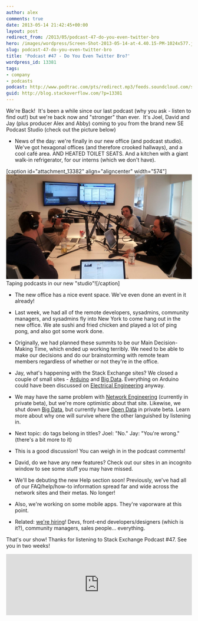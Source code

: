 ```yaml
---
author: alex
comments: true
date: 2013-05-14 21:42:45+00:00
layout: post
redirect_from: /2013/05/podcast-47-do-you-even-twitter-bro
hero: /images/wordpress/Screen-Shot-2013-05-14-at-4.40.15-PM-1024x577.jpg
slug: podcast-47-do-you-even-twitter-bro
title: 'Podcast #47 - Do You Even Twitter Bro?'
wordpress_id: 13381
tags:
- company
- podcasts
podcast: http://www.podtrac.com/pts/redirect.mp3/feeds.soundcloud.com/stream/92213289-stack-exchange-stack-exchange-podcast-47.mp3
guid: http://blog.stackoverflow.com/?p=13381
---
```


We're Back!  It's been a while since our last podcast (why you ask - listen to find out!) but we're back now and "stronger" than ever.  It's Joel, David and Jay (plus producer Alex and Abby) coming to you from the brand new SE Podcast Studio (check out the picture below)



	
  * News of the day: we're finally in our new office (and podcast studio). We've got hexagonal offices (and therefore crooked hallways), and a cool café area. AND HEATED TOILET SEATS. And a kitchen with a giant walk-in refrigerator, for our interns (which we don't have).


[caption id="attachment_13382" align="aligncenter" width="574"][![Taping podcasts in our new "studio"!](/images/wordpress/Screen-Shot-2013-05-14-at-4.40.15-PM-1024x577.jpg)](/images/wordpress/Screen-Shot-2013-05-14-at-4.40.15-PM.jpg) Taping podcasts in our new "studio"![/caption]



	
  * The new office has a nice event space. We've even done an event in it already!

	
  * Last week, we had all of the remote developers, sysadmins, community managers, and sysadmins fly into New York to come hang out in the new office. We ate sushi and fried chicken and played a lot of ping pong, and also got some work done.

	
  * Originally, we had planned these summits to be our Main Decision-Making Time, which ended up working terribly. We need to be able to make our decisions and do our brainstorming with remote team members regardless of whether or not they're in the office.

	
  * Jay, what's happening with the Stack Exchange sites? We closed a couple of small sites - [Arduino](http://area51.stackexchange.com/proposals/49538/arduino) and [Big Data](http://area51.stackexchange.com/proposals/40518/big-data). Everything on Arduino could have been discussed on [Electrical Engineering](http://electronics.stackexchange.com/) anyway.

	
  * We may have the same problem with [Network Engineering](http://networkengineering.stackexchange.com/) (currently in private beta), but we're more optimistic about that site. Likewise, we shut down [Big Data](http://bigdata.stackexchange.com), but currently have [Open Data](http://opendata.stackexchange.com/) in private beta. Learn more about why one will survive where the other languished by listening in.

	
  * Next topic: do tags belong in titles? Joel: "No." Jay: "You're wrong." (there's a bit more to it)

	
  * This is a good discussion! You can weigh in in the podcast comments!

	
  * David, do we have any new features? Check out our sites in an incognito window to see some stuff you may have missed.

	
  * We'll be debuting the new Help section soon! Previously, we've had all of our FAQ/help/how-to information spread far and wide across the network sites and their metas. No longer!

	
  * Also, we're working on some mobile apps. They're vaporware at this point.

	
  * Related: [we're hiring](http://stackexchange.com/about/hiring)! Devs, front-end developers/designers (which is it?), community managers, sales people… everything.


That's our show! Thanks for listening to Stack Exchange Podcast #47. See you in two weeks!


<iframe src="http://w.soundcloud.com/player/?url=http%3A%2F%2Fapi.soundcloud.com%2Ftracks%2F92213289&amp;show_artwork=true" height="166" width="100%" frameborder="no" scrolling="no"></iframe></p>